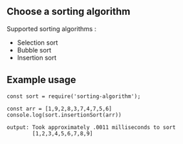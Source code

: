 ## Choose a sorting algorithm 
Supported sorting algorithms :  
- Selection sort
- Bubble sort
- Insertion sort

## Example usage
```
const sort = require('sorting-algorithm');

const arr = [1,9,2,8,3,7,4,7,5,6]
console.log(sort.insertionSort(arr))

output: Took approximately .0011 milliseconds to sort
        [1,2,3,4,5,6,7,8,9]
```